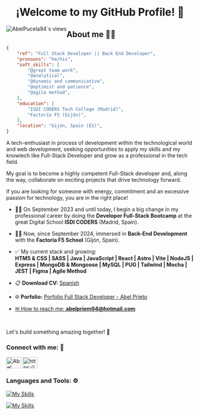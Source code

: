<!DOCTYPE html>
<html>
<body>
 <h1 align="center">¡Welcome to my GitHub Profile! 👋</h1>

 <img style="float: left;" src="https://komarev.com/ghpvc/?username=AbelPucela94&label=Profile%20views&color=0e75b6&style=flat" alt="AbelPucela94´s views" />
  
  <h2>About me 🧑‍💻</h2>

 
  <p>

```json
{
    "ref": "Full Stack Developer || Back End Developer",
    "pronouns": "he/his",
    "soft_skills": [
        "@great team work", 
        "@analytical",
        "@dynamic and communicative",
        "@optimist and patience",
        "@agile method",
    ],
    "education": [
        "ISDI CODERS Tech College (Madrid)", 
        "Factoría F5 (Gijón)",
    ],
    "location": "Gijón, Spain (ES)",
}
```

A tech-enthusiast in process of development within the technological world and web development, seeking opportunities to apply my skills and my knowlech like Full-Stack Developer and grow as a professional in the tech field.

My goal is to become a highly competent Full-Stack developer and, along the way, collaborate on exciting projects that drive technology forward.

If you are looking for someone with energy, commitment and an excessive passion for technology, you are in the right place!

- 👨‍💻 On September 2023 and until today, I begin a big change in my professional career by doing the **Developer Full-Stack Bootcamp** at the great Digital School **ISDI CODERS** (Madrid, Spain).

- 👨‍💻 Now, since September 2024, immersed in **Back-End Development** with the **Factoría F5 School** (Gijón, Spain).

- ✅ My current stack and growing: <br /> **HTM5 & CSS | SASS | Java | JavaScript | React | Astro | Vite | NodeJS | Express | MongoDB & Mongoose | MySQL | PUG | Tailwind | Mocha | JEST | Figma | Agile Method**
  
- 📋 **Download CV:** <a href="https://drive.google.com/file/d/1TRf7HRM7pM7FNBMQJoClNChsJ2VRhRDU/view?usp=drive_link">Spanish</a></p>

- 🌐 **Porfolio:** <a href="https://portfolio-abelprieto-fullstack.netlify.app/#top">Porfolio Full Stack Developer - Abel Prieto

- ✉ How to reach me: **abelpriem94@hotmail.com**

<br />

Let's build something amazing together! 🚀</p>

 <h3 align="left">Connect with me: 💬 </h3>
<p align="left">
 <a href="https://www.masknether@gmail.com"><img align="center" src="https://upload.wikimedia.org/wikipedia/commons/7/7e/Gmail_icon_%282020%29.svg" alt="Abel Gmail" height="30" width="40" /></a>
<a href="https://www.linkedin.com/in/abelprietomartin" target="blank"><img align="center" src="https://raw.githubusercontent.com/rahuldkjain/github-profile-readme-generator/master/src/images/icons/Social/linked-in-alt.svg" alt="https://www.linkedin.com/in/abel-prieto-mart%C3%ADn-050b75b8/" height="30" width="40" /></a>

  <h3 align="left">Languages and Tools: ⚙</h3>
  <p align="left">
   
  [![My Skills](https://skillicons.dev/icons?i=html,css,js,java,react,astro,tailwind,sass,vite,nodejs,express,mongodb,mysql,jest)](https://skillicons.dev)

  [![My Skills](https://skillicons.dev/icons?i=aws,netlify,vercel,git,github,vscode,figma,discord,bash,npm,linux,stackoverflow,postman,tableplus)](https://skillicons.dev)

</body>
</html>
